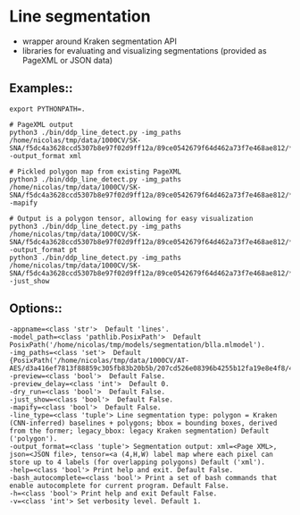 # Line segmentation

+ wrapper around Kraken segmentation API
+ libraries for evaluating and visualizing segmentations (provided as PageXML or JSON data)

## Examples::

	export PYTHONPATH=.

	# PageXML output
	python3 ./bin/ddp_line_detect.py -img_paths /home/nicolas/tmp/data/1000CV/SK-SNA/f5dc4a3628ccd5307b8e97f02d9ff12a/89ce0542679f64d462a73f7e468ae812/*img.jpg -output_format xml

    # Pickled polygon map from existing PageXML
	python3 ./bin/ddp_line_detect.py -img_paths /home/nicolas/tmp/data/1000CV/SK-SNA/f5dc4a3628ccd5307b8e97f02d9ff12a/89ce0542679f64d462a73f7e468ae812/*img.jpg -mapify

	# Output is a polygon tensor, allowing for easy visualization
	python3 ./bin/ddp_line_detect.py -img_paths /home/nicolas/tmp/data/1000CV/SK-SNA/f5dc4a3628ccd5307b8e97f02d9ff12a/89ce0542679f64d462a73f7e468ae812/*img.jpg -output_format pt
	python3 ./bin/ddp_line_detect.py -img_paths /home/nicolas/tmp/data/1000CV/SK-SNA/f5dc4a3628ccd5307b8e97f02d9ff12a/89ce0542679f64d462a73f7e468ae812/*img.jpg -just_show

## Options::

	-appname=<class 'str'>  Default 'lines'.
	-model_path=<class 'pathlib.PosixPath'>  Default PosixPath('/home/nicolas/tmp/models/segmentation/blla.mlmodel').
	-img_paths=<class 'set'>  Default {PosixPath('/home/nicolas/tmp/data/1000CV/AT-AES/d3a416ef7813f88859c305fb83b20b5b/207cd526e08396b4255b12fa19e8e4f8/4844ee9f686008891a44821c6133694d.img.jpg')}.
	-preview=<class 'bool'>  Default False.
	-preview_delay=<class 'int'>  Default 0.
	-dry_run=<class 'bool'>  Default False.
	-just_show=<class 'bool'>  Default False.
	-mapify=<class 'bool'>  Default False.
    -line_type=<class 'tuple'> Line segmentation type: polygon = Kraken (CNN-inferred) baselines + polygons; bbox = bounding boxes, derived from the former; legacy_bbox: legacy Kraken segmentation) Default ('polygon').
	-output_format=<class 'tuple'> Segmentation output: xml=<Page XML>, json=<JSON file>, tensor=<a (4,H,W) label map where each pixel can store up to 4 labels (for overlapping polygons) Default ('xml').
	-help=<class 'bool'> Print help and exit. Default False.
	-bash_autocomplete=<class 'bool'> Print a set of bash commands that enable autocomplete for current program. Default False.
	-h=<class 'bool'> Print help and exit Default False.
	-v=<class 'int'> Set verbosity level. Default 1.

